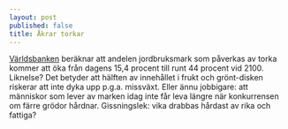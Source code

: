 ```yaml
---
layout: post
published: false
title: Åkrar torkar
---
```


[Världsbanken](http://www.worldbank.org/en/news/feature/2012/11/18/Climate-change-report-warns-dramatically-warmer-world-this-century) beräknar att andelen jordbruksmark som påverkas av torka kommer att öka från dagens 15,4 procent till runt 44 procent vid 2100. Liknelse? Det betyder att hälften av innehållet i frukt och grönt-disken riskerar att inte dyka upp p.g.a. missväxt. Eller ännu jobbigare: att människor som lever av marken idag inte får leva längre när konkurrensen om färre grödor hårdnar. Gissningslek: vika drabbas hårdast av rika och fattiga? 
